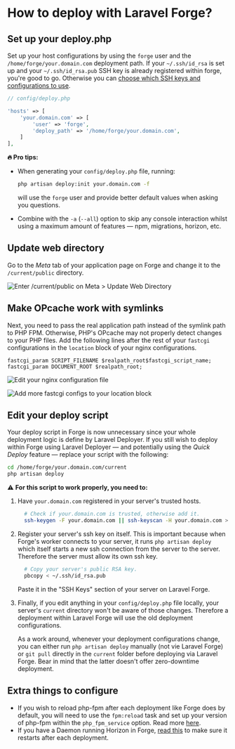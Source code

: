 # How to deploy with Laravel Forge?

## Set up your deploy.php
Set up your host configurations by using the `forge` user and the `/home/forge/your.domain.com` deployment path. If your `~/.ssh/id_rsa` is set up and your `~/.ssh/id_rsa.pub` SSH key is already registered within forge, you're good to go. Otherwise you can [choose which SSH keys and configurations to use](overview-configure-hosts.md#authentication).

```php
// config/deploy.php

'hosts' => [
    'your.domain.com' => [
        'user' => 'forge',
        'deploy_path' => '/home/forge/your.domain.com',
    ]
],
```

**:fire: Pro tips:**
* When generating your `config/deploy.php` file, running: 
    
    ```bash
    php artisan deploy:init your.domain.com -f
    ```
    will use the `forge` user and provide better default values when asking you questions.
* Combine with the `-a` (`--all`) option to skip any console interaction whilst using a maximum amount of features — npm, migrations, horizon, etc.

## Update web directory
Go to the *Meta* tab of your application page on Forge and change it to the `/current/public` directory.

![Enter `/current/public` on Meta > Update Web Directory](https://user-images.githubusercontent.com/3642397/37337948-320f3ea0-26b6-11e8-902f-f4b185c609c7.png)

## Make OPcache work with symlinks
Next, you need to pass the real application path instead of the symlink path to PHP FPM. Otherwise, PHP's OPcache may not properly detect changes to your PHP files. Add the following lines after the rest of your `fastcgi` configurations in the `location` block of your nginx configurations.

```nginx
fastcgi_param SCRIPT_FILENAME $realpath_root$fastcgi_script_name;
fastcgi_param DOCUMENT_ROOT $realpath_root;
```

![Edit your nginx configuration file](https://user-images.githubusercontent.com/3642397/37338252-30323c08-26b7-11e8-85d5-db49d5c4abbe.png)

![Add more fastcgi configs to your location block](https://user-images.githubusercontent.com/3642397/37346220-11785cb2-26cf-11e8-906e-30da2bfbe847.png)

## Edit your deploy script
Your deploy script in Forge is now unnecessary since your whole deployment logic is define by Laravel Deployer. If you still wish to deploy within Forge using Laravel Deployer — and potentially using the *Quick Deploy* feature — replace your script with the following:

```bash
cd /home/forge/your.domain.com/current
php artisan deploy
```

:warning: **For this script to work properly, you need to:**
1. Have `your.domain.com` registered in your server's trusted hosts.
      ```bash
        # Check if your.domain.com is trusted, otherwise add it.
        ssh-keygen -F your.domain.com || ssh-keyscan -H your.domain.com >> ~/.ssh/known_hosts
      ```

2. Register your server's ssh key on itself. This is important because when Forge's worker connects to your server, it runs `php artisan deploy` which itself starts a new ssh connection from the server to the server. Therefore the server must allow its own ssh key.
      ```bash
        # Copy your server's public RSA key.
        pbcopy < ~/.ssh/id_rsa.pub
      ```
      Paste it in the "SSH Keys" section of your server on Laravel Forge.

3. Finally, if you edit anything in your `config/deploy.php` file locally, your server's `current` directory won't be aware of those changes. Therefore a deployment within Laravel Forge will use the old deployment configurations.
    
    As a work around, whenever your deployment configurations change, you can either run `php artisan deploy` manually (not vie Laravel Forge) or `git pull` directly in the `current` folder before deploying via Laravel Forge. Bear in mind that the latter doesn't offer zero-downtime deployment.

## Extra things to configure
* If you wish to reload php-fpm after each deployment like Forge does by default, you will need to use the `fpm:reload` task and set up your version of php-fpm within the `php_fpm_service` option. Read more [here](how-to-reload-fpm.md).
* If you have a Daemon running Horizon in Forge, [read this](how-to-horizon.md) to make sure it restarts after each deployment.

